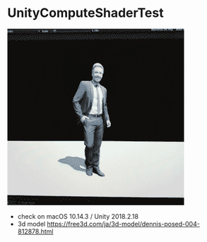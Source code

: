 # UnityComputeShaderTest

![img](./img/compute.gif)

* check on macOS 10.14.3 / Unity 2018.2.18
* 3d model https://free3d.com/ja/3d-model/dennis-posed-004-812878.html

